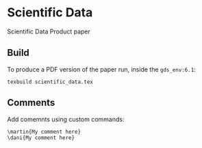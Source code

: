 # Scientific Data

Scientific Data Product paper

## Build

To produce a PDF version of the paper run, inside the `gds_env:6.1`:

```
texbuild scientific_data.tex
```

## Comments

Add comemnts using custom commands:

```
\martin{My comment here}
\dani{My comment here}
```
